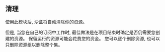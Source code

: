## <a name="clean-up"></a>清理

使用此模块后, 沙盒将自动清除你的资源。 

但是, 当您在自己的订阅中工作时, 最佳做法是在项目结束时确定是否仍需要您创建的资源。 保留运行的资源可能会花费您的资金。 您可以逐个删除资源, 也可以只删除资源组以删除整个集。
